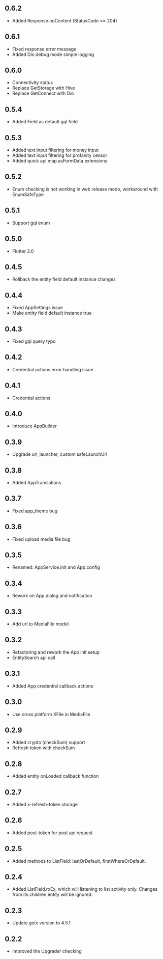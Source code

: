 ## 0.6.2
* Added Response.noContent (StatusCode == 204)

## 0.6.1
* Fixed response error message
* Added Dio debug mode simple logging

## 0.6.0
* Connectivity status
* Replace GetStorage with Hive
* Replace GetConnect with Dio

## 0.5.4
* Added Field<MediaFile> as default gql field

## 0.5.3
* Added text input filtering for money input
* Added text input filtering for profanity censor
* Added quick api map.asFormData extensions

## 0.5.2
* Enum checking is not working in web release mode, workaround with EnumSafeType

## 0.5.1
* Support gql enum 

## 0.5.0
* Flutter 3.0

## 0.4.5
* Rollback the entity field default instance changes

## 0.4.4
* Fixed AppSettings issue
* Make entity field default instance true

## 0.4.3
* Fixed gql query typo

## 0.4.2
* Credential actions error handling issue

## 0.4.1
* Credential actions

## 0.4.0
* Introduce AppBuilder

## 0.3.9
* Upgrade url_launcher, custom safeLaunchUrl

## 0.3.8
* Added AppTranslations

## 0.3.7
* Fixed app_theme bug

## 0.3.6
* Fixed upload media file bug

## 0.3.5
* Renamed: AppService.init and App.config

## 0.3.4
* Rework on App.dialog and notification

## 0.3.3
* Add url to MediaFile model

## 0.3.2
* Refactoring and rework the App init setup
* EntitySearch api call

## 0.3.1
* Added App credential callback actions

## 0.3.0
* Use cross platform XFile in MediaFile

## 0.2.9
* Added crypto (checkSum) support
* Refresh token with checkSum

## 0.2.8
* Added entity onLoaded callback function

## 0.2.7
* Added x-refresh-token storage

## 0.2.6
* Added post-token for post api request

## 0.2.5
* Added methods to ListField: lastOrDefault, firstWhereOrDefault.

## 0.2.4
* Added ListField.rxEx, which will listening to list activity only. Changes from its children entity will be ignored.

## 0.2.3
* Update getx version to 4.5.1

## 0.2.2
* Improved the Upgrader checking
